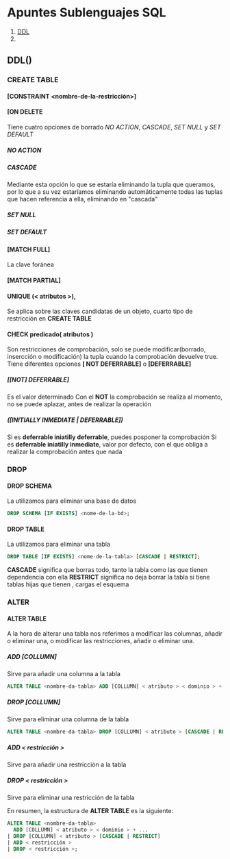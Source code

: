 # Apuntes Sublenguajes SQL

 1. [DDL](#DDL)
 2. 

## DDL()<a name="DDL"></a>
### CREATE TABLE
#### [CONSTRAINT <nombre-de-la-restricción>]
#### [ON DELETE
Tiene cuatro opciones de borrado *NO ACTION*, *CASCADE*, *SET NULL* y *SET DEFAULT*
##### NO ACTION
##### CASCADE
Mediante esta opción lo que se estaría eliminando la tupla que queramos, por lo que a su vez estaríamos eliminando automáticamente todas las tuplas que hacen referencia a ella, eliminando en "cascada" 
##### SET NULL
##### SET DEFAULT
#### [MATCH FULL]
La clave foránea 
#### [MATCH PARTIAL]
#### UNIQUE (< atributos >),
Se aplica sobre las claves candidatas de un objeto,  cuarto tipo de restricción en **CREATE TABLE**
#### CHECK predicado( atributos )
Son restricciones de comprobación, solo se puede modificar(borrado, insercción o modificación) la tupla cuando la comprobación devuelve true. Tiene diferentes opciones **[ NOT DEFERRABLE]** o **[DEFERRABLE]**
##### [[NOT] DEFERRABLE]
Es el valor determinado
Con el **NOT** la comprobación se realiza al momento, no se puede aplazar, antes de realizar la operación
##### ([INITIALLY  INMEDIATE | DEFERRABLE])
Si es **deferrable iniatilly deferrable**, puedes posponer la comprobación
Si es **deferrable iniatilly inmediate**, valor por defecto, con el que obliga a realizar la comprobación antes que nada
### DROP
#### DROP SCHEMA  
La utilizamos para eliminar una base de datos
```SQL
DROP SCHEMA [IF EXISTS] <nome-de-la-bd>;
```
#### DROP TABLE 
La utilizamos para eliminar una tabla
``` SQL
DROP TABLE [IF EXISTS] <nome-de-la-tabla> [CASCADE | RESTRICT];
```
**CASCADE** significa que borras todo, tanto la tabla como las que tienen dependencia con ella
**RESTRICT** significa no deja borrar la tabla si tiene tablas hijas que tienen , cargas el esquema
### ALTER
#### ALTER TABLE
A la hora de alterar una tabla nos referimos a modificar las columnas, añadir o eliminar una, o modificar las restricciones, añadir o eliminar una.
##### ADD [COLLUMN]
Sirve para añadir una columna a la tabla
``` SQL
ALTER TABLE <nombre-da-tabla> ADD [COLLUMN] < atributo > < dominio > + ...;
```
##### DROP [COLLUMN]
Sirve para eliminar una columna de la tabla
``` SQL
ALTER TABLE <nombre-da-tabla> DROP [COLLUMN] < atributo > [CASCADE | RESTRICT];
```
##### ADD < restricción >
Sirve para añadir una restricción a la tabla
##### DROP < restricción >
Sirve para eliminar una restricción de la tabla

En resumen, la estructura de **ALTER TABLE** es la siguiente:
``` SQL
ALTER TABLE <nombre-da-tabla> 
  ADD [COLLUMN] < atributo > < dominio > + ...
| DROP [COLLUMN] < atributo > [CASCADE | RESTRICT]
| ADD < restricción > 
| DROP < restricción >;
```
